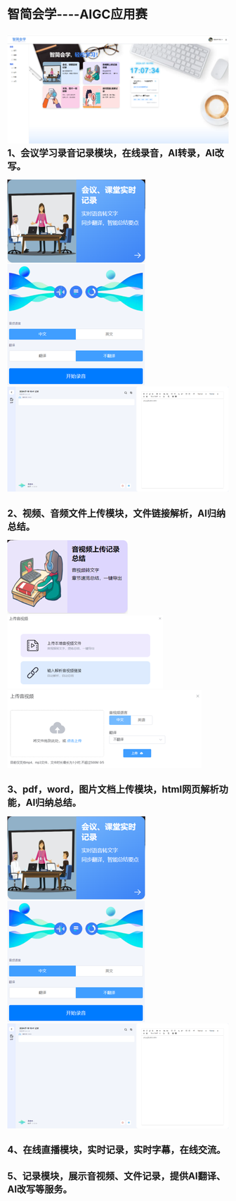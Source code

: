 智简会学----AIGC应用赛
=======
![Example Image](https://github.com/alex-llljdk/listenblue/blob/main/assets/%E5%9B%BE%E7%89%871.png)
1、会议学习录音记录模块，在线录音，AI转录，AI改写。
--------
![Example Image](https://github.com/alex-llljdk/listenblue/blob/main/assets/%E5%9B%BE%E7%89%872.png)
![Example Image](https://github.com/alex-llljdk/listenblue/blob/main/assets/%E5%9B%BE%E7%89%873.png)
![Example Image](https://github.com/alex-llljdk/listenblue/blob/main/assets/%E5%9B%BE%E7%89%874.png)

2、视频、音频文件上传模块，文件链接解析，AI归纳总结。
--------
![Example Image](https://github.com/alex-llljdk/listenblue/blob/main/assets/%E5%9B%BE%E7%89%875.png)
![Example Image](https://github.com/alex-llljdk/listenblue/blob/main/assets/%E5%9B%BE%E7%89%876.png)
![Example Image](https://github.com/alex-llljdk/listenblue/blob/main/assets/%E5%9B%BE%E7%89%877.png)

3、pdf，word，图片文档上传模块，html网页解析功能，AI归纳总结。
--------
![Example Image](https://github.com/alex-llljdk/listenblue/blob/main/assets/%E5%9B%BE%E7%89%872.png)
![Example Image](https://github.com/alex-llljdk/listenblue/blob/main/assets/%E5%9B%BE%E7%89%873.png)
![Example Image](https://github.com/alex-llljdk/listenblue/blob/main/assets/%E5%9B%BE%E7%89%874.png)

4、在线直播模块，实时记录，实时字幕，在线交流。
--------
5、记录模块，展示音视频、文件记录，提供AI翻译、AI改写等服务。
--------
